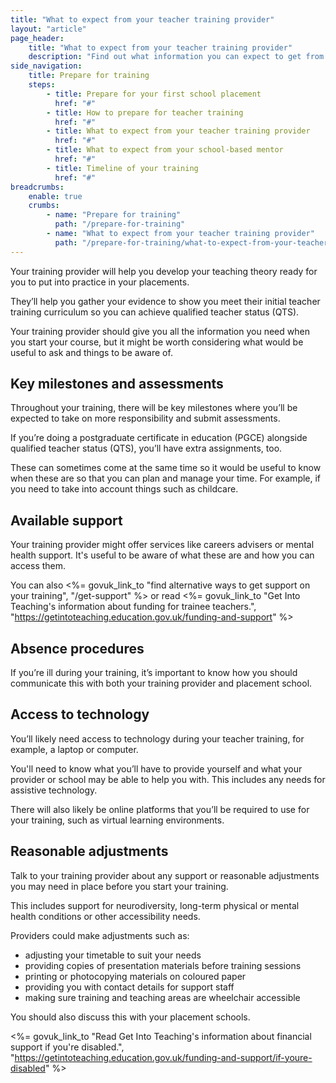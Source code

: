 ```yaml
---
title: "What to expect from your teacher training provider"
layout: "article"
page_header:
    title: "What to expect from your teacher training provider"
    description: "Find out what information you can expect to get from your training provider when you start your training, from assessment dates to available support."
side_navigation:
    title: Prepare for training
    steps:
        - title: Prepare for your first school placement
          href: "#"
        - title: How to prepare for teacher training
          href: "#"
        - title: What to expect from your teacher training provider
          href: "#"
        - title: What to expect from your school-based mentor
          href: "#"
        - title: Timeline of your training
          href: "#"
breadcrumbs: 
    enable: true
    crumbs: 
        - name: "Prepare for training"
          path: "/prepare-for-training"
        - name: "What to expect from your teacher training provider"
          path: "/prepare-for-training/what-to-expect-from-your-teacher-training-provider"
---
```


Your training provider will help you develop your teaching theory ready for you to put into practice in your placements.

They’ll help you gather your evidence to show you meet their initial teacher training curriculum so you can achieve qualified teacher status (QTS).

Your training provider should give you all the information you need when you start your course, but it might be worth considering what would be useful to ask and things to be aware of.

## Key milestones and assessments
Throughout your training, there will be key milestones where you’ll be expected to take on more responsibility and submit assessments.

If you’re doing a postgraduate certificate in education (PGCE) alongside qualified teacher status (QTS), you’ll have extra assignments, too.

These can sometimes come at the same time so it would be useful to know when these are so that you can plan and manage your time. For example, if you need to take into account things such as childcare.

## Available support
Your training provider might offer services like careers advisers or mental health support. It's useful to be aware of what these are and how you can access them.

You can also <%= govuk_link_to "find alternative ways to get support on your training", "/get-support" %> or read <%= govuk_link_to "Get Into Teaching's information about funding for trainee teachers.", "https://getintoteaching.education.gov.uk/funding-and-support" %>

## Absence procedures
If you’re ill during your training, it’s important to know how you should communicate this with both your training provider and placement school.

## Access to technology
You’ll likely need access to technology during your teacher training, for example, a laptop or computer.

You'll need to know what you’ll have to provide yourself and what your provider or school may be able to help you with. This includes any needs for assistive technology.

There will also likely be online platforms that you’ll be required to use for your training, such as virtual learning environments.

## Reasonable adjustments
Talk to your training provider about any support or reasonable adjustments you may need in place before you start your training.

This includes support for neurodiversity, long-term physical or mental health conditions or other accessibility needs.

Providers could make adjustments such as:

- adjusting your timetable to suit your needs
- providing copies of presentation materials before training sessions
- printing or photocopying materials on coloured paper
- providing you with contact details for support staff
- making sure training and teaching areas are wheelchair accessible

You should also discuss this with your placement schools.

<%= govuk_link_to "Read Get Into Teaching's information about financial support if you're disabled.", "https://getintoteaching.education.gov.uk/funding-and-support/if-youre-disabled" %>

